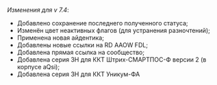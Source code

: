 ﻿_Изменения для v 7.4_:
- Добавлено сохранение последнего полученного статуса;
- Изменён цвет неактивных флагов (для устранения разночтений);
- Применена новая айдентика;
- Добавлены новые ссылки на RD AAOW FDL;
- Добавлена прямая ссылка на сообщество;
- Добавлена серия ЗН для ККТ Штрих-СМАРТПОС-Ф версии 2 (в корпусе aQsi);
- Добавлена серия ЗН для ККТ Уникум-ФА
